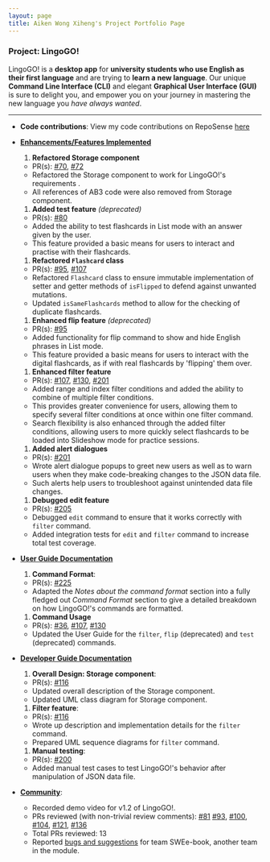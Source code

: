 ```yaml
---
layout: page
title: Aiken Wong Xiheng's Project Portfolio Page
---
```


### Project: LingoGO!

LingoGO! is a **desktop app** for **university students who use English as their first language** and are trying to **learn a
new language**. Our unique **Command Line Interface (CLI)** and
elegant **Graphical User Interface (GUI)** is sure to delight you, and empower you on your journey in mastering the new language you *have always wanted*.

<hr/>

* **Code contributions**: View my code contributions on RepoSense [here](https://nus-cs2103-ay2122s1.github.io/tp-dashboard/?search=aikenwx&sort=groupTitle&sortWithin=title&since=2021-09-17&timeframe=commit&mergegroup=&groupSelect=groupByRepos&breakdown=false)

* **<u>Enhancements/Features Implemented</u>**
  1. **Refactored Storage component**
  * PR(s): [\#70](https://github.com/AY2122S1-CS2103T-T11-2/tp/pull/70), [\#72](https://github.com/AY2122S1-CS2103T-T11-2/tp/pull/72)
  * Refactored the Storage component to work for
  LingoGO!'s requirements .
  * All references of AB3 code were also removed from Storage component.
  1. **Added test feature** *(deprecated)*
  * PR(s): [\#80](https://github.com/AY2122S1-CS2103T-T11-2/tp/pull/80)
  * Added the ability to test flashcards in List mode
    with an answer given by the user.
  * This feature provided a basic means for users to interact and practise with their flashcards.
  1. **Refactored `Flashcard` class**
  * PR(s): [\#95](https://github.com/AY2122S1-CS2103T-T11-2/tp/pull/95), [\#107](https://github.com/AY2122S1-CS2103T-T11-2/tp/pull/107)
  * Refactored `Flashcard` class to ensure immutable implementation of setter and getter methods of `isFlipped` 
    to defend against unwanted mutations.
  * Updated `isSameFlashcards` method to allow for the checking of duplicate flashcards.
  1. **Enhanced flip feature** *(deprecated)*
  * PR(s): [\#95](https://github.com/AY2122S1-CS2103T-T11-2/tp/pull/95)
  * Added functionality for flip command to show and hide English phrases in List mode.
  * This feature provided a basic means for users to interact with the digital flashcards, as if with real
    flashcards by 'flipping' them over.
  1. **Enhanced filter feature**
  * PR(s): [\#107](https://github.com/AY2122S1-CS2103T-T11-2/tp/pull/107),
    [\#130](https://github.com/AY2122S1-CS2103T-T11-2/tp/pull/130), [\#201](https://github.com/AY2122S1-CS2103T-T11-2/tp/pull/201)
  * Added range and index filter conditions and added the ability to combine of multiple filter conditions.
  * This provides greater convenience for users, allowing them to specify several filter conditions at once within one
    filter command.
  * Search flexibility is also enhanced through the added filter conditions, allowing users to more quickly select
    flashcards to be loaded into Slideshow mode for practice sessions.
  1. **Added alert dialogues**
  * PR(s): [\#201](https://github.com/AY2122S1-CS2103T-T11-2/tp/pull/201)
  * Wrote alert dialogue popups to greet new users as well as to warn users when they make code-breaking changes to
    the JSON data file.
  * Such alerts help users to troubleshoot against unintended data file changes.
  1. **Debugged edit feature**
  * PR(s): [\#205](https://github.com/AY2122S1-CS2103T-T11-2/tp/pull/205)
  * Debugged `edit` command to ensure that it works correctly with `filter` command.
  * Added integration tests for `edit` and `filter` command to increase total test coverage.
* **<u>User Guide Documentation</u>**
  1. **Command Format**:
  * PR(s): [\#225](https://github.com/AY2122S1-CS2103T-T11-2/tp/pull/225)
  * Adapted the _Notes about the command format_ section into a fully fledged out _Command Format_ section to give a 
    detailed breakdown on how LingoGO!'s commands are formatted.
  1. **Command Usage**
  * PR(s): [\#36](https://github.com/AY2122S1-CS2103T-T11-2/tp/pull/36), [\#107](https://github.com/AY2122S1-CS2103T-T11-2/tp/pull/107),
    [\#130](https://github.com/AY2122S1-CS2103T-T11-2/tp/pull/130)
  * Updated the User Guide for the `filter`, `flip` (deprecated) and `test` (deprecated) commands. 
* **<u>Developer Guide Documentation</u>**
  1. **Overall Design: Storage component**:
  * PR(s): [\#116](https://github.com/AY2122S1-CS2103T-T11-2/tp/pull/116/commits)
  * Updated overall description of the Storage component.
  * Updated UML class diagram for Storage component.
  1. **Filter feature**:
  * PR(s): [\#116](https://github.com/AY2122S1-CS2103T-T11-2/tp/pull/116/commits)
  * Wrote up description and implementation details for the `filter` command.
  * Prepared UML sequence diagrams for `filter` command.
  1. **Manual testing**:
  * PR(s): [\#200](https://github.com/AY2122S1-CS2103T-T11-2/tp/pull/200/commits)
  * Added manual test cases to test LingoGO!'s behavior after manipulation of JSON data file.
* **<u>Community</u>**:
  * Recorded demo video for v1.2 of LingoGO!.
  * PRs reviewed (with non-trivial review comments):
  [\#81](https://github.com/AY2122S1-CS2103T-T11-2/tp/pull/81)
  [\#93](https://github.com/AY2122S1-CS2103T-T11-2/tp/pull/93),
  [\#100](https://github.com/AY2122S1-CS2103T-T11-2/tp/pull/100),
  [\#104](https://github.com/AY2122S1-CS2103T-T11-2/tp/pull/104),
  [\#121](https://github.com/AY2122S1-CS2103T-T11-2/tp/pull/121),
  [\#136](https://github.com/AY2122S1-CS2103T-T11-2/tp/pull/136)
  * Total PRs reviewed: 13
  * Reported [bugs and suggestions](https://github.com/aikenwx/ped/issues) for team SWEe-book, another team in the module.

